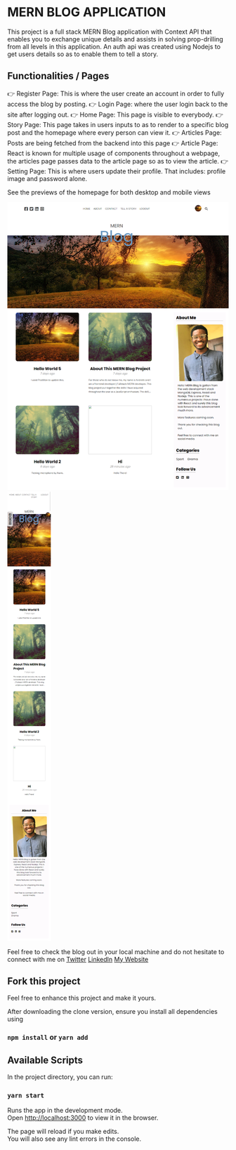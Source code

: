 # MERN BLOG APPLICATION

This project is a full stack MERN Blog application with Context API that enables you to exchange unique details and assists in solving prop-drilling from all levels in this application.
An auth api was created using Nodejs to get users details so as to enable them to tell a story.

## Functionalities / Pages

👉 Register Page: This is where the user create an account in order to fully access the blog by posting.
👉 Login Page: where the user login back to the site after logging out.
👉 Home Page: This page is visible to everybody.
👉 Story Page: This page takes in users inputs to as to render to a specific blog post and the homepage where every person can view it.
👉 Articles Page: Posts are being fetched from the backend into this page
👉 Article Page: React is known for multiple usage of components throughout a webpage, the articles page passes data to the article page so as to view the article.
👉 Setting Page: This is where users update their profile. That includes: profile image and password alone.

See the previews of the homepage for both desktop and mobile views

![Screenshot](mernblog-desktop.png)
![Screenshot](mernblog-mobile.png)

Feel free to check the blog out in your local machine and do not hesitate to connect with me on
[Twitter](https://twitter.com/obubuoge)
[LinkedIn](https://linkedin.com/in/oge-obubu)
[My Website](https://ogeobubu.netlify.app)

## Fork this project

Feel free to enhance this project and make it yours.

After downloading the clone version, ensure you install all dependencies using

### `npm install` or `yarn add`

## Available Scripts

In the project directory, you can run:

### `yarn start`

Runs the app in the development mode.\
Open [http://localhost:3000](http://localhost:3000) to view it in the browser.

The page will reload if you make edits.\
You will also see any lint errors in the console.
